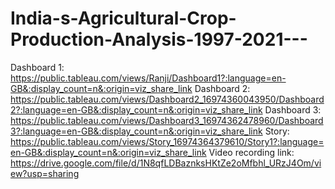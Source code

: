 # India-s-Agricultural-Crop-Production-Analysis-1997-2021---
 Dashboard 1:
  https://public.tableau.com/views/Ranji/Dashboard1?:language=en-GB&:display_count=n&:origin=viz_share_link
Dashboard 2: 
 https://public.tableau.com/views/Dashboard2_16974360043950/Dashboard2?:language=en-GB&:display_count=n&:origin=viz_share_link
Dashboard 3:
https://public.tableau.com/views/Dashboard3_16974362478960/Dashboard3?:language=en-GB&:display_count=n&:origin=viz_share_link
Story:
https://public.tableau.com/views/Story_16974364379610/Story1?:language=en-GB&:display_count=n&:origin=viz_share_link
Video recording link:
https://drive.google.com/file/d/1N8qfLDBaznksHKtZe2oMfbhl_URzJ4Om/view?usp=sharing
